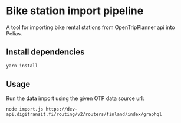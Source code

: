 # Bike station import pipeline

A tool for importing bike rental stations from OpenTripPlanner api into Pelias.

## Install dependencies

```bash
yarn install
```

## Usage

Run the data import using the given OTP data source url:

`node import.js https://dev-api.digitransit.fi/routing/v2/routers/finland/index/graphql`

